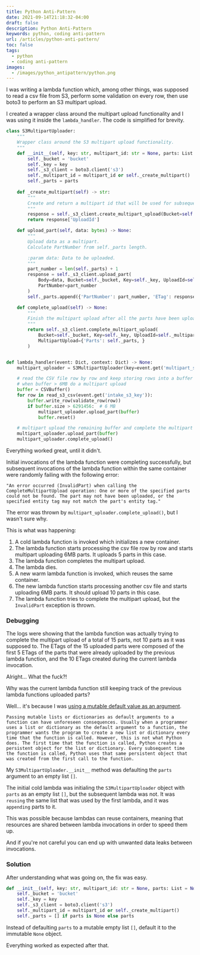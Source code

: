 ```yaml
---
title: Python Anti-Pattern
date: 2021-09-14T21:18:32-04:00
draft: false
description: Python Anti-Pattern
keywords: python, coding anti-pattern
url: /articles/python-anti-pattern/
toc: false
tags:
  - python
  - coding anti-pattern
images:
  - /images/python_antipattern/python.png
---
```


I was writing a lambda function which, among other things, was supposed to read a csv file from S3, perform some validation on every row, then use boto3 to perform an S3 multipart upload.

I created a wrapper class around the multipart upload functionality and I was using it inside the `lambda_handler`. The code is simplified for brevity.

```python
class S3MultipartUploader:
    """
    Wrapper class around the S3 multipart upload functionality.
    """
    def __init__(self, key: str, multipart_id: str = None, parts: List = []) -> None:
        self._bucket = 'bucket'
        self._key = key
        self._s3_client = boto3.client('s3')
        self._multipart_id = multipart_id or self._create_multipart()
        self._parts = parts
    
    def _create_multipart(self) -> str:
        """
        Create and return a multipart id that will be used for subsequent multipart uploads.
        """
        response = self._s3_client.create_multipart_upload(Bucket=self._bucket, Key=self._key)
        return response['UploadId']

    def upload_part(self, data: bytes) -> None:
        """
        Upload data as a multipart.
        Calculate PartNumber from self._parts length.

        :param data: Data to be uploaded.
        """
        part_number = len(self._parts) + 1
        response = self._s3_client.upload_part(
            Body=data, Bucket=self._bucket, Key=self._key, UploadId=self._multipart_id,
            PartNumber=part_number
        )
        self._parts.append({'PartNumber': part_number, 'ETag': response['ETag'], })

    def complete_upload(self) -> None:
        """
        Finish the multipart upload after all the parts have been uploaded.
        """
        return self._s3_client.complete_multipart_upload(
            Bucket=self._bucket, Key=self._key, UploadId=self._multipart_id,
            MultipartUpload={'Parts': self._parts, }
        )


def lambda_handler(event: Dict, context: Dict) -> None:
    multipart_uploader = S3MultipartUploader(key=event.get('multipart_s3_key'))

    # read the CSV file row by row and keep storing rows into a buffer
    # when buffer > 6MB do a multipart upload
    buffer = CSVBuffer()
    for row in read_s3_csv(event.get('intake_s3_key')):
        buffer.write_row(validate_row(row))
        if buffer.size > 6291456:  # 6 MB
            multipart_uploader.upload_part(buffer)
            buffer.reset()

    # multipart upload the remaining buffer and complete the multipart upload
    multipart_uploader.upload_part(buffer)
    multipart_uploader.complete_upload()
```

Everything worked great, until it didn't.

Initial invocations of the lambda function were completing successfully, but subsequent invocations of the lambda function within the same container were randomly failing with the following error:

`"An error occurred (InvalidPart) when calling the CompleteMultipartUpload operation: One or more of the specified parts could not be found. The part may not have been uploaded, or the specified entity tag may not match the part's entity tag."`

The error was thrown by `multipart_uploader.complete_upload()`, but I wasn't sure why.

This is what was happening:

1. A cold lambda function is invoked which initializes a new container.
2. The lambda function starts processing the csv file row by row and starts multipart uploading 6MB parts. It uploads 5 parts in this case.
3. The lambda function completes the multipart upload.
4. The lambda dies.
5. A new warm lambda function is invoked, which reuses the same container.
6. The new lambda function starts processing another csv file and starts uploading 6MB parts. It should upload 10 parts in this case.
7. The lambda function tries to complete the multipart upload, but the `InvalidPart` exception is thrown.

### Debugging

The logs were showing that the lambda function was actually trying to complete the multipart upload of a total of 15 parts, not 10 parts as it was supposed to. The ETags of the 15 uploaded parts were composed of the first 5 ETags of the parts that were already uploaded by the previous lambda function, and the 10 ETags created during the current lambda invocation.

Alright... What the fuck?!

Why was the current lambda function still keeping track of the previous lambda functions uploaded parts?

Well... it's because I was [using a mutable default value as an argument](https://docs.quantifiedcode.com/python-anti-patterns/correctness/mutable_default_value_as_argument.html).

`
Passing mutable lists or dictionaries as default arguments to a function can have unforeseen consequences. Usually when a programmer uses a list or dictionary as the default argument to a function, the programmer wants the program to create a new list or dictionary every time that the function is called. However, this is not what Python does. The first time that the function is called, Python creates a persistent object for the list or dictionary. Every subsequent time the function is called, Python uses that same persistent object that was created from the first call to the function.
`

My `S3MultipartUploader.__init__` method was defaulting the `parts` argument to an empty list `[]`.

The initial cold lambda was initialing the `S3MultipartUploader` object with `parts` as an empty list `[]`, but the subsequent lambda was not. It was `reusing` the same list that was used by the first lambda, and it was `appending` parts to it.

This was possible because lambdas can reuse containers, meaning that resources are shared between lambda invocations in order to speed them up.

And if you're not careful you can end up with unwanted data leaks between invocations.

### Solution

After understanding what was going on, the fix was easy.

```python
def __init__(self, key: str, multipart_id: str = None, parts: List = None) -> None:
    self._bucket = 'bucket'
    self._key = key
    self._s3_client = boto3.client('s3')
    self._multipart_id = multipart_id or self._create_multipart()
    self._parts = [] if parts is None else parts
```

Instead of defaulting `parts` to a mutable empty list `[]`, default it to the immutable `None` object.

Everything worked as expected after that.
